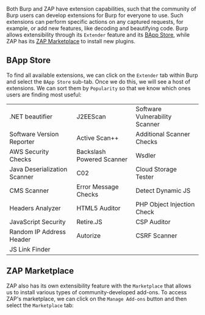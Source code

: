 
Both Burp and ZAP have extension capabilities, such that the community of Burp users can develop extensions for Burp for everyone to use. Such extensions can perform specific actions on any captured requests, for example, or add new features, like decoding and beautifying code. Burp allows extensibility through its `Extender` feature and its [BApp Store](https://portswigger.net/bappstore), while ZAP has its [ZAP Marketplace](https://www.zaproxy.org/addons/) to install new plugins.

## BApp Store

To find all available extensions, we can click on the `Extender` tab within Burp and select the `BApp Store` sub-tab. Once we do this, we will see a host of extensions. We can sort them by `Popularity` so that we know which ones users are finding most useful:

|   |   |   |
|---|---|---|
|.NET beautifier|J2EEScan|Software Vulnerability Scanner|
|Software Version Reporter|Active Scan++|Additional Scanner Checks|
|AWS Security Checks|Backslash Powered Scanner|Wsdler|
|Java Deserialization Scanner|C02|Cloud Storage Tester|
|CMS Scanner|Error Message Checks|Detect Dynamic JS|
|Headers Analyzer|HTML5 Auditor|PHP Object Injection Check|
|JavaScript Security|Retire.JS|CSP Auditor|
|Random IP Address Header|Autorize|CSRF Scanner|
|JS Link Finder|

## ZAP Marketplace

ZAP also has its own extensibility feature with the `Marketplace` that allows us to install various types of community-developed add-ons. To access ZAP's marketplace, we can click on the `Manage Add-ons` button and then select the `Marketplace` tab:

